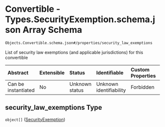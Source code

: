 # Convertible - Types.SecurityExemption.schema.json Array Schema

```txt
Objects.Convertible.schema.json#/properties/security_law_exemptions
```

List of security law exemptions (and applicable jurisdictions) for this convertible

| Abstract            | Extensible | Status         | Identifiable            | Custom Properties | Additional Properties | Access Restrictions | Defined In                                                                             |
| :------------------ | :--------- | :------------- | :---------------------- | :---------------- | :-------------------- | :------------------ | :------------------------------------------------------------------------------------- |
| Can be instantiated | No         | Unknown status | Unknown identifiability | Forbidden         | Allowed               | none                | [Convertible.schema.json\*](../objects/Convertible.schema.json "open original schema") |

## security_law_exemptions Type

`object[]` ([SecurityExemption](convertible-properties-convertible---typessecurityexemptionschemajson-array-securityexemption.md))
